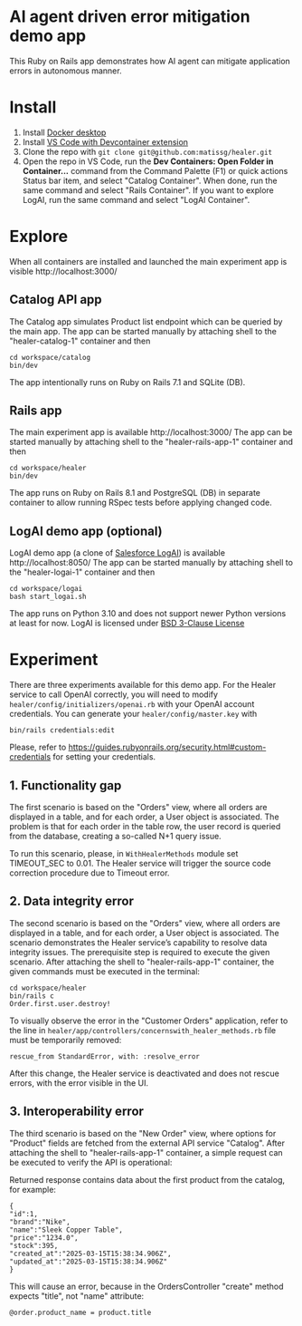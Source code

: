 # AI agent driven error mitigation demo app

This Ruby on Rails app demonstrates how AI agent can mitigate application errors in autonomous manner.

# Install

 1. Install [Docker desktop](https://www.docker.com/products/docker-desktop/)
 2. Install [VS Code with Devcontainer extension](https://code.visualstudio.com/docs/devcontainers/containers#_installation)
 3. Clone the repo with `git clone git@github.com:matissg/healer.git`
 4. Open the repo in VS Code, run the **Dev Containers: Open Folder in Container...** command from the Command Palette (F1) or quick actions Status bar item, and select "Catalog Container". When done, run the same command and select "Rails Container". If you want to explore LogAI, run the same command and select "LogAI Container".

# Explore

When all containers are installed and launched the main experiment app is visible http://localhost:3000/  

## Catalog API app

The Catalog app simulates Product list endpoint which can be queried by the main app.
The app can be started manually by attaching shell to the "healer-catalog-1" container and then

    cd workspace/catalog
    bin/dev
The app intentionally runs on Ruby on Rails 7.1 and SQLite (DB).


## Rails app

The main experiment app is available http://localhost:3000/ 
The app can be started manually by attaching shell to the "healer-rails-app-1" container and then

    cd workspace/healer
    bin/dev
The app runs on Ruby on Rails 8.1 and PostgreSQL (DB) in separate container to allow running RSpec tests before applying changed code.

## LogAI demo app (optional)

LogAI demo app (a clone of [Salesforce LogAI](https://github.com/salesforce/logai)) is available http://localhost:8050/
The app can be started manually by attaching shell to the "healer-logai-1" container and then

    cd workspace/logai
    bash start_logai.sh
The app runs on Python 3.10 and does not support newer Python versions at least for now.
LogAI is licensed under [BSD 3-Clause License](https://github.com/salesforce/logai/blob/main/LICENSE.txt)

# Experiment

There are three experiments available for this demo app. For the Healer service to call OpenAI correctly, you will need to modify `healer/config/initializers/openai.rb` with your OpenAI account credentials. You can generate your `healer/config/master.key` with

    bin/rails credentials:edit

Please, refer to https://guides.rubyonrails.org/security.html#custom-credentials for setting your credentials.

## 1. Functionality gap

The first scenario is based on the "Orders" view, where all orders are displayed in a table, and for each order, a User object is associated. The problem is that for each order in the table row, the user record is queried from the database, creating a so-called N+1 query issue.

To run this scenario, please, in `WithHealerMethods` module set TIMEOUT_SEC to 0.01. The Healer service will trigger the source code correction procedure due to Timeout error.

## 2. Data integrity error

The second scenario is based on the "Orders" view, where all orders are displayed in a table, and for each order, a User object is associated. The scenario demonstrates the Healer service’s capability to resolve data integrity issues. The prerequisite step is required to execute the given scenario. After attaching the shell to "healer-rails-app-1" container, the given commands must be executed in the terminal:

    cd workspace/healer
    bin/rails c
    Order.first.user.destroy!

To visually observe the error in the "Customer Orders" application, refer to the line in `healer/app/controllers/concernswith_healer_methods.rb` file must be temporarily removed:

    rescue_from StandardError, with: :resolve_error

After this change, the Healer service is deactivated and does not rescue errors, with the error visible in the UI.

## 3. Interoperability error

The third scenario is based on the "New Order" view, where options for "Product" fields are fetched from the external API service "Catalog". After attaching the shell to "healer-rails-app-1" container, a simple request can be executed to verify the API is operational:

Returned response contains data about the first product from the catalog, for example:

    {
    "id":1,
    "brand":"Nike",
    "name":"Sleek Copper Table",
    "price":"1234.0",
    "stock":395,
    "created_at":"2025-03-15T15:38:34.906Z",
    "updated_at":"2025-03-15T15:38:34.906Z"
    }

This will cause an error, because in the OrdersController "create" method expects "title", not "name" attribute:

    @order.product_name = product.title
